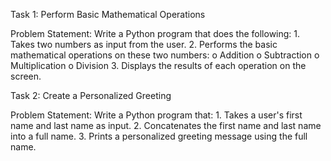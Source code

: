 Task 1: 	Perform Basic Mathematical Operations

Problem Statement: Write a Python program that does the following:
		1.  Takes two numbers as input from the user.
		2.  Performs the basic mathematical operations on these two numbers:
			o	Addition
			o	Subtraction
			o	Multiplication
			o	Division
		3.  Displays the results of each operation on the screen.
 

Task 2: 	Create a Personalized Greeting

Problem Statement: Write a Python program that:
		1.  Takes a user's first name and last name as input.
		2.  Concatenates the first name and last name into a full name.
		3.  Prints a personalized greeting message using the full name.
